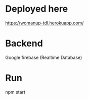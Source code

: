 # Deployed here
https://womanup-tdl.herokuapp.com/ 

# Backend
Google firebase (Realtime Database) 

# Run
npm start 
